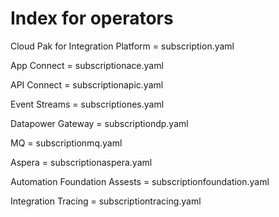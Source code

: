 # Index for operators

Cloud Pak for Integration Platform = subscription.yaml

App Connect = subscriptionace.yaml

API Connect = subscriptionapic.yaml

Event Streams = subscriptiones.yaml

Datapower Gateway = subscriptiondp.yaml

MQ = subscriptionmq.yaml

Aspera = subscriptionaspera.yaml

Automation Foundation Assests = subscriptionfoundation.yaml

Integration Tracing = subscriptiontracing.yaml
